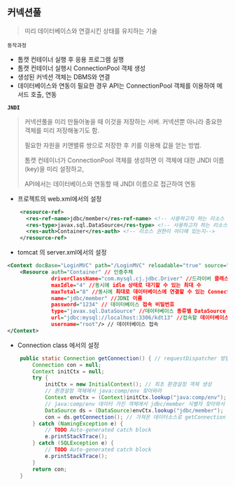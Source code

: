## 커넥션풀

> 미리 데이터베이스와 연결시킨 상태를 유지하는 기술

`동작과정`

* 톰캣 컨테이너 실행 후 응용 프로그램 실행
* 톰캣 컨테이너 실행시 ConnectionPool 객체 생성
* 생성된 커넥션 객체는 DBMS와 연결
* 데이터베이스와 연동이 필요한 경우 API는 ConnectionPool 객체를 이용하여 메서드 호출, 연동

**`JNDI`** 

> 커넥션풀을 미리 만들어놓을 때 이것을 저장하는 서버. 커넥션뿐 아니라 중요한 객체를 미리 저장해놓기도 함.
>
> 필요한 자원을 키앤밸류 쌍으로 저장한 후 키를 이용해 값을 얻는 방법.
>
> 톰캣 컨테이너가 ConnectionPool 객체를 생성하면 이 객체에 대한 JNDI 이름(key)을 미리 설정하고,
>
> API에서는 데이터베이스와 연동할 때 JNDI 이름으로 접근하여 연동

* 프로젝트의 web.xml에서의 설정

```xml
    <resource-ref>
	  <res-ref-name>jdbc/member</res-ref-name> <!-- 사용하고자 하는 리소스 이름-->
	  <res-type>javax.sql.DataSource</res-type> <!-- 사용하고자 하는 리소스 타입 (=데이터소스) --> 
	  <res-auth>Container</res-auth> <!-- 리소스 권한이 어디에 있는지--> 
	</resource-ref>
```

* tomcat 의 server.xml에서의 설정

```xml
<Context docBase="LoginMVC" path="/LoginMVC" reloadable="true" source="org.eclipse.jst.jee.server:LoginMVC">
	<Resource auth="Container" // 인증주체
              driverClassName="com.mysql.cj.jdbc.Driver" //드라이버 클래스 이름
              maxIdle="4" //동시에 idle 상태로 대기할 수 있는 최대 수
              maxTotal="8" //동시에 최대로 데이터베이스에 연결할 수 있는 Connection 수
              name="jdbc/member" //JDNI 이름
              password="1234" // 데이터베이스 접속 비밀번호
              type="javax.sql.DataSource" //데이터베이스 종류별 DataSource
              url="jdbc:mysql://localhost:3306/kdt13" //접속할 데이터베이스 url
              username="root"/> // 데이터베이스 접속 
</Context>
```

* Connection class 에서의 설정

```java
	public static Connection getConnection() { // requestDispatcher 방법
		Connection con = null;
		Context initCtx = null;
		try {
			initCtx = new InitialContext(); // 최초 환경설정 객체 생성
            // 환경설정 객체에서 java:comp/env 찾아와라
			Context envCtx = (Context)initCtx.lookup("java:comp/env"); 
            // java:comp/env 데이터 가진 객체에서 jdbc/member 식별자 찾아와서 DataSource에 저장해라
			DataSource ds = (DataSource)envCtx.lookup("jdbc/member"); 
			con = ds.getConnection(); // 가져온 데이터소스로 getConnection
		} catch (NamingException e) {
			// TODO Auto-generated catch block
			e.printStackTrace();
		} catch (SQLException e) {
			// TODO Auto-generated catch block
			e.printStackTrace();
		}
		return con;
	}
```

